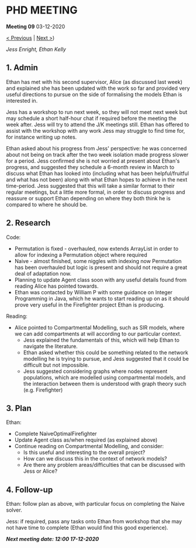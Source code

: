 # PHD MEETING

__Meeting 09__
03-12-2020

[< Previous](08_26-11-20.md) | [Next >](10_17-12-20.md))

_Jess Enright,_
_Ethan Kelly_


## 1. Admin

Ethan has met with his second supervisor, Alice (as discussed last week) and explained she has been updated with the work so far and provided very useful directions to pursue on the side of formalising the models Ethan is interested in.

Jess has a workshop to run next week, so they will not meet next week but may schedule a short half-hour chat if required before the meeting the week after. Jess will try to attend the J/K meetings still. Ethan has offered to assist with the workshop with any work Jess may struggle to find time for, for instance writing up notes.

Ethan asked about his progress from Jess' perspective: he was concerned about not being on track after the two week isolation made progress slower for a period. Jess confirmed she is not worried at present about Ethan's progress, and suggested they schedule a 6-month review in March to discuss what Ethan has looked into (including what has been helpful/fruitful and what has not been) along with what Ethan hopes to achieve in the next time-period. Jess suggested that this will take a similar format to their regular meetings, but a little more formal, in order to discuss progress and reassure or support Ethan depending on where they both think he is compared to where he should be.

## 2. Research

Code:
* Permutation is fixed - overhauled, now extends ArrayList in order to allow for indexing a Permutation object where required
* Naive - almost finished, some niggles with indexing now Permutation has been overhauled but logic is present and should not require a great deal of adaptation now.
* Planning to update Agent class soon with any useful details found from reading Alice has pointed towards.
* Ethan was contacted by William P with some guidance on Integer Programming in Java, which he wants to start reading up on as it should prove very useful in the Firefighter project Ethan is producing.

Reading:
* Alice pointed to Compartmental Modelling, such as SIR models, where we can add compartments at will according to our particular context.
  * Jess explained the fundamentals of this, which will help Ethan to navigate the literature.
  * Ethan asked whether this could be something related to the network modelling he is trying to pursue, and Jess suggested that it could be difficult but not impossible.
  * Jess suggested considering graphs where nodes represent populations, which are modelled using compartmental models, and the interaction between them is understood with graph theory such (e.g. Firefighter)
  

## 3. Plan
Ethan: 
* Complete NaiveOptimalFirefighter
* Update Agent class as/when required (as explained above)
* Continue reading on Compartmental Modelling, and consider:
  * Is this useful and interesting to the overall project?
  * How can we discuss this in the context of network models?
  * Are there any problem areas/difficulties that can be discussed with Jess or Alice?  

## 4. Follow-up

Ethan: follow plan as above, with particular focus on completing the Naive solver.

Jess: if required, pass any tasks onto Ethan from workshop that she may not have time to complete (Ethan would find this good experience).


**_Next meeting date: 12:00 17-12-2020_**

